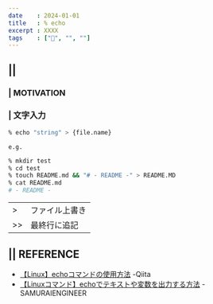 ```yaml
---
date    : 2024-01-01
title   : % echo
excerpt : XXXX
tags    : ["🩶", "", ""]
---
```


## || 
### | MOTIVATION


### | 文字入力
```sh
% echo "string" > {file.name}
```

`e.g.`
```sh
% mkdir test 
% cd test
% touch README.md && "# - README -" > README.MD
% cat README.md
# - README - 
```

|||
|:-|:-|
|>|ファイル上書き|
|>>|最終行に追記|



## || REFERENCE
- [【Linux】echoコマンドの使用方法](https://qiita.com/empty948/items/6031785e23d8fdbb1a5a) -Qiita
- [【Linuxコマンド】echoでテキストや変数を出力する方法](https://www.sejuku.net/blog/50830) -SAMURAIENGINEER

